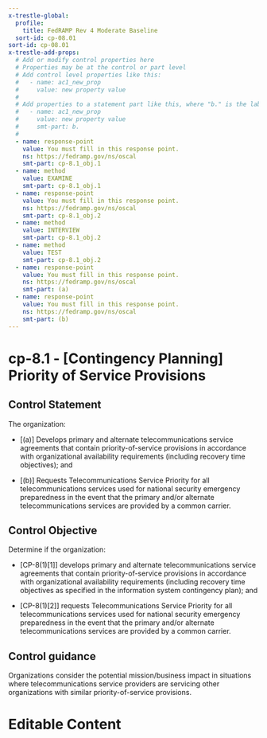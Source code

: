 ```yaml
---
x-trestle-global:
  profile:
    title: FedRAMP Rev 4 Moderate Baseline
  sort-id: cp-08.01
sort-id: cp-08.01
x-trestle-add-props:
  # Add or modify control properties here
  # Properties may be at the control or part level
  # Add control level properties like this:
  #   - name: ac1_new_prop
  #     value: new property value
  #
  # Add properties to a statement part like this, where "b." is the label of the target statement part
  #   - name: ac1_new_prop
  #     value: new property value
  #     smt-part: b.
  #
  - name: response-point
    value: You must fill in this response point.
    ns: https://fedramp.gov/ns/oscal
    smt-part: cp-8.1_obj.1
  - name: method
    value: EXAMINE
    smt-part: cp-8.1_obj.1
  - name: response-point
    value: You must fill in this response point.
    ns: https://fedramp.gov/ns/oscal
    smt-part: cp-8.1_obj.2
  - name: method
    value: INTERVIEW
    smt-part: cp-8.1_obj.2
  - name: method
    value: TEST
    smt-part: cp-8.1_obj.2
  - name: response-point
    value: You must fill in this response point.
    ns: https://fedramp.gov/ns/oscal
    smt-part: (a)
  - name: response-point
    value: You must fill in this response point.
    ns: https://fedramp.gov/ns/oscal
    smt-part: (b)
---
```


# cp-8.1 - \[Contingency Planning\] Priority of Service Provisions

## Control Statement

The organization:

- \[(a)\] Develops primary and alternate telecommunications service agreements that contain priority-of-service provisions in accordance with organizational availability requirements (including recovery time objectives); and

- \[(b)\] Requests Telecommunications Service Priority for all telecommunications services used for national security emergency preparedness in the event that the primary and/or alternate telecommunications services are provided by a common carrier.

## Control Objective

Determine if the organization:

- \[CP-8(1)[1]\] develops primary and alternate telecommunications service agreements that contain priority-of-service provisions in accordance with organizational availability requirements (including recovery time objectives as specified in the information system contingency plan); and

- \[CP-8(1)[2]\] requests Telecommunications Service Priority for all telecommunications services used for national security emergency preparedness in the event that the primary and/or alternate telecommunications services are provided by a common carrier.

## Control guidance

Organizations consider the potential mission/business impact in situations where telecommunications service providers are servicing other organizations with similar priority-of-service provisions.

# Editable Content

<!-- Make additions and edits below -->
<!-- The above represents the contents of the control as received by the profile, prior to additions. -->
<!-- If the profile makes additions to the control, they will appear below. -->
<!-- The above markdown may not be edited but you may edit the content below, and/or introduce new additions to be made by the profile. -->
<!-- If there is a yaml header at the top, parameter values may be edited. Use --set-parameters to incorporate the changes during assembly. -->
<!-- The content here will then replace what is in the profile for this control, after running profile-assemble. -->
<!-- The added parts in the profile for this control are below.  You may edit them and/or add new ones. -->
<!-- Each addition must have a heading either of the form ## Control my_addition_name -->
<!-- or ## Part a. (where the a. refers to one of the control statement labels.) -->
<!-- "## Control" parts are new parts added after the statement part. -->
<!-- "## Part" parts are new parts added into the top-level statement part with that label. -->
<!-- Subparts may be added with nested hash levels of the form ### My Subpart Name -->
<!-- underneath the parent ## Control or ## Part being added -->
<!-- See https://oscal-compass.github.io/compliance-trestle/tutorials/ssp_profile_catalog_authoring/ssp_profile_catalog_authoring for guidance. -->
